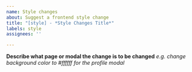 ```yaml
---
name: Style changes
about: Suggest a frontend style change
title: "[style] - *Style Changes Title*"
labels: style
assignees: ''

---
```


**Describe what page or modal the change is to be changed**
*e.g. change background color to #ffffff for the profile modal*
